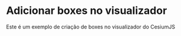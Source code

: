 # Adicionar boxes no visualizador

Este é um exemplo de criação de boxes no visualizador do CesiumJS
